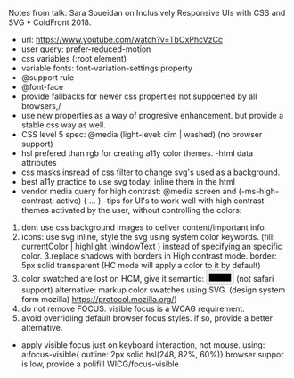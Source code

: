 Notes from talk: Sara Soueidan on Inclusively Responsive UIs with CSS and SVG • ColdFront 2018.
- url: https://www.youtube.com/watch?v=TbOxPhcVzCc
- user query:  prefer-reduced-motion
- css variables (:root element)
- variable fonts: font-variation-settings property
- @support rule
- @font-face
- provide fallbacks for newer css properties not suppoerted by all browsers,/
- use new properties as a way of progresive enhancement. but provide a stable css way as well.
- CSS level 5 spec: @media (light-level: dim | washed) (no browser support)
- hsl prefered than rgb for creating a11y color themes.
-html data attributes
- css masks insread of css filter to change svg's used as a background.
- best a11y practice to use svg today: inline them in the html
- vendor media query for high contrast: @media screen and (-ms-high-contrast: active) { ... }
-tips for UI's to work well with high contrast themes activated by the user, without controlling the colors:
1. dont use css background images to deliver content/important info.
2. icons: use svg inline, style the svg using system color keywords. (fill: currentColor | highlight |windowText ) instead of specifying an specific color.
3.replace shadows with borders in High contrast mode. border: 5px solid transparent (HC mode will apply a color to it by default)
4. color swatched are lost on HCM, give it semantic: <input type="color" disabled value="#FFFFF"> (not safari support) alternative: markup color swatches using SVG. <rect> (design system form mozilla) https://protocol.mozilla.org/)
5. do not remove FOCUS. visible focus is a WCAG requirement.
6. avoid overridiing default browser focus styles. if so, provide a better alternative.
- apply visible focus just on keyboard interaction, not mouse. using: a:focus-visible{ outline: 2px solid hsl(248, 82%, 60%)} browser suppor is low, provide a polifill WICG/focus-visible